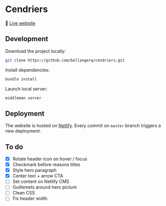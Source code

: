 # Cendriers

:rocket: [Live website](https://cendriers.netlify.com)

## Development

Download the project locally:

```sh
git clone https://github.com/bellangerq/cendriers.git
```

Install dependencies:
```sh
bundle install
```

Launch local server:
```sh
middleman server
```

## Deployment

The website is hosted on [Netlify](https://netlify.com). Every commit on `master` branch triggers a new deployment.


## To do

- [x] Rotate header icon on hover / focus
- [x] Checkmark before reasons titles
- [x] Style hero paragraph
- [x] Center text + arrow CTA
- [ ] Set content on Netlify CMS
- [ ] Guillemets around hero picture
- [ ] Clean CSS
- [ ] Fix header width
